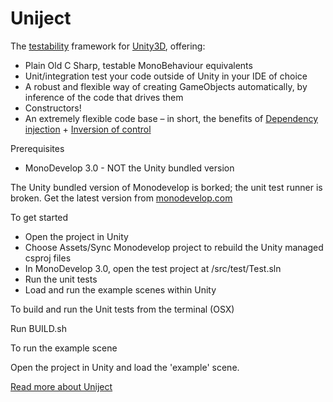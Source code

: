 Uniject
=======

The <a href="http://en.wikipedia.org/wiki/Software_testability">testability</a> framework for <a href="http://www.unity3d.com">Unity3D</a>, offering:

* Plain Old C Sharp, testable MonoBehaviour equivalents
* Unit/integration test your code outside of Unity in your IDE of choice
* A robust and flexible way of creating GameObjects automatically, by inference of the code that drives them
* Constructors!
* An extremely flexible code base – in short, the benefits of <a href="http://en.wikipedia.org/wiki/Dependency_injection">Dependency injection</a> + <a href="http://en.wikipedia.org/wiki/Inversion_of_control">Inversion of control</a>

<dl>
  <dt>Prerequisites</dt>
</dl>

* MonoDevelop 3.0 - NOT the Unity bundled version

The Unity bundled version of Monodevelop is borked; the unit test runner is broken. Get the latest version from <a href="http://monodevelop.com/Download">monodevelop.com</a>

<dl>
  <dt>To get started</dt>
</dl>

* Open the project in Unity
* Choose Assets/Sync Monodevelop project to rebuild the Unity managed csproj files
* In MonoDevelop 3.0, open the test project at /src/test/Test.sln
* Run the unit tests
* Load and run the example scenes within Unity

<dl>
  <dt>To build and run the Unit tests from the terminal (OSX)</dt>
</dl>

Run BUILD.sh

<dl>
  <dt>To run the example scene</dt>
</dl>

Open the project in Unity and load the 'example' scene.

<a href="http://outlinegames.com/2012/08/29/on-testability/">Read more about Uniject</a>